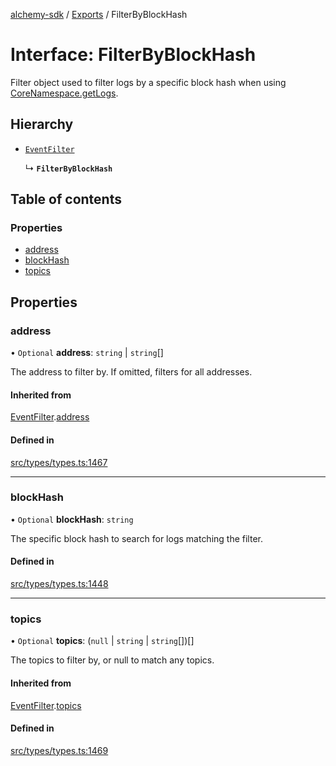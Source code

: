 [alchemy-sdk](../README.md) / [Exports](../modules.md) / FilterByBlockHash

# Interface: FilterByBlockHash

Filter object used to filter logs by a specific block hash when using
[CoreNamespace.getLogs](../classes/CoreNamespace.md#getlogs).

## Hierarchy

- [`EventFilter`](EventFilter.md)

  ↳ **`FilterByBlockHash`**

## Table of contents

### Properties

- [address](FilterByBlockHash.md#address)
- [blockHash](FilterByBlockHash.md#blockhash)
- [topics](FilterByBlockHash.md#topics)

## Properties

### address

• `Optional` **address**: `string` \| `string`[]

The address to filter by. If omitted, filters for all addresses.

#### Inherited from

[EventFilter](EventFilter.md).[address](EventFilter.md#address)

#### Defined in

[src/types/types.ts:1467](https://github.com/alchemyplatform/alchemy-sdk-js/blob/5cfa150/src/types/types.ts#L1467)

___

### blockHash

• `Optional` **blockHash**: `string`

The specific block hash to search for logs matching the filter.

#### Defined in

[src/types/types.ts:1448](https://github.com/alchemyplatform/alchemy-sdk-js/blob/5cfa150/src/types/types.ts#L1448)

___

### topics

• `Optional` **topics**: (``null`` \| `string` \| `string`[])[]

The topics to filter by, or null to match any topics.

#### Inherited from

[EventFilter](EventFilter.md).[topics](EventFilter.md#topics)

#### Defined in

[src/types/types.ts:1469](https://github.com/alchemyplatform/alchemy-sdk-js/blob/5cfa150/src/types/types.ts#L1469)
